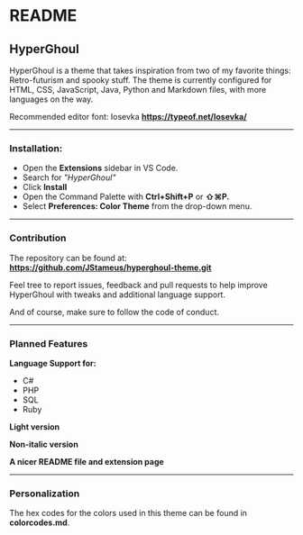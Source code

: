 # README

## HyperGhoul
HyperGhoul is a theme that takes inspiration from two of my favorite things: Retro-futurism and spooky stuff. 
The theme is currently configured for HTML, CSS, JavaScript, Java, Python and Markdown files, with more languages on the way.

Recommended editor font: Iosevka
**https://typeof.net/Iosevka/**

---

### Installation:
- Open the **Extensions** sidebar in VS Code.
- Search for *"HyperGhoul"*
- Click **Install**
- Open the Command Palette with **Ctrl+Shift+P** or **⇧⌘P.**
- Select **Preferences: Color Theme** from the drop-down menu.

---

### Contribution
The repository can be found at: **https://github.com/JStameus/hyperghoul-theme.git**

Feel tree to report issues, feedback and pull requests to help improve HyperGhoul with tweaks and additional language support.

And of course, make sure to follow the code of conduct.

---

### Planned Features
**Language Support for:**
- C#
- PHP
- SQL
- Ruby

**Light version**

**Non-italic version**

**A nicer README file and extension page**

---

### Personalization
The hex codes for the colors used in this theme can be found in **colorcodes.md**. 
